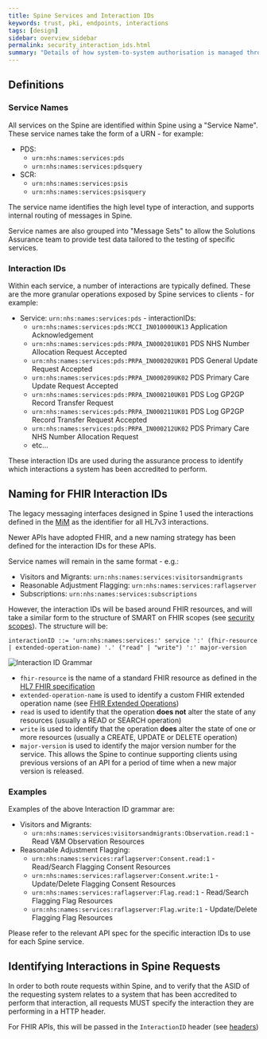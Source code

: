 ```yaml
---
title: Spine Services and Interaction IDs
keywords: trust, pki, endpoints, interactions
tags: [design]
sidebar: overview_sidebar
permalink: security_interaction_ids.html
summary: "Details of how system-to-system authorisation is managed through the use of Interaction IDs for Services."
---
```


## Definitions ##

### Service Names ###

All services on the Spine are identified within Spine using a "Service Name". These service names take the form of a URN - for example:

- PDS:
  - ```urn:nhs:names:services:pds```
  - ```urn:nhs:names:services:pdsquery```
- SCR:
  - ```urn:nhs:names:services:psis```
  - ```urn:nhs:names:services:psisquery```

The service name identifies the high level type of interaction, and supports internal routing of messages in Spine.

Service names are also grouped into "Message Sets" to allow the Solutions Assurance team to provide test data tailored to the testing of specific services.

### Interaction IDs ###

Within each service, a number of interactions are typically defined. These are the more granular operations exposed by Spine services to clients - for example:

- Service: ```urn:nhs:names:services:pds``` - interactionIDs:
  - ```urn:nhs:names:services:pds:MCCI_IN010000UK13``` Application Acknowledgement
  - ```urn:nhs:names:services:pds:PRPA_IN000201UK01``` PDS NHS Number Allocation Request Accepted
  - ```urn:nhs:names:services:pds:PRPA_IN000202UK01``` PDS General Update Request Accepted
  - ```urn:nhs:names:services:pds:PRPA_IN000209UK02``` PDS Primary Care Update Request Accepted
  - ```urn:nhs:names:services:pds:PRPA_IN000210UK01``` PDS Log GP2GP Record Transfer Request
  - ```urn:nhs:names:services:pds:PRPA_IN000211UK01``` PDS Log GP2GP Record Transfer Request Accepted
  - ```urn:nhs:names:services:pds:PRPA_IN000212UK02``` PDS Primary Care NHS Number Allocation Request
  - etc...

These interaction IDs are used during the assurance process to identify which interactions a system has been accredited to perform.

## Naming for FHIR Interaction IDs ##

The legacy messaging interfaces designed in Spine 1 used the interactions defined in the [MiM](mim_messaging.html) as the identifier for all HL7v3 interactions.

Newer APIs have adopted FHIR, and a new naming strategy has been defined for the interaction IDs for these APIs.

Service names will remain in the same format - e.g.:

- Visitors and Migrants: ```urn:nhs:names:services:visitorsandmigrants```
- Reasonable Adjustment Flagging: ```urn:nhs:names:services:raflagserver```
- Subscriptions: ```urn:nhs:names:services:subscriptions```

However, the interaction IDs will be based around FHIR resources, and will take a similar form to the structure of SMART on FHIR scopes (see [security scopes](security_scopes.html)). The structure will be:

<!-- Diagram generated using: http://www.bottlecaps.de/rr/ui -->

```interactionID ::= 'urn:nhs:names:services:' service ':' (fhir-resource | extended-operation-name) '.' ("read" | "write") ':' major-version```

![Interaction ID Grammar](images/design/interactionID.png)

- ```fhir-resource``` is the name of a standard FHIR resource as defined in the [HL7 FHIR specification](https://www.hl7.org/fhir/resourcelist.html)
- ```extended-operation-name``` is used to identify a custom FHIR extended operation name (see [FHIR Extended Operations](https://www.hl7.org/fhir/operations.html))
- ```read``` is used to identify that the operation **does not** alter the state of any resources (usually a READ or SEARCH operation)
- ```write``` is used to identify that the operation **does** alter the state of one or more resources (usually a CREATE, UPDATE or DELETE operation)
- ```major-version``` is used to identify the major version number for the service. This allows the Spine to continue supporting clients using previous versions of an API for a period of time when a new major version is released.

### Examples ###

Examples of the above Interaction ID grammar are:

- Visitors and Migrants:
  - ```urn:nhs:names:services:visitorsandmigrants:Observation.read:1``` - Read V&M Observation Resources
- Reasonable Adjustment Flagging:
  - ```urn:nhs:names:services:raflagserver:Consent.read:1``` - Read/Search Flagging Consent Resources
  - ```urn:nhs:names:services:raflagserver:Consent.write:1``` - Update/Delete Flagging Consent Resources
  - ```urn:nhs:names:services:raflagserver:Flag.read:1``` - Read/Search Flagging Flag Resources
  - ```urn:nhs:names:services:raflagserver:Flag.write:1``` - Update/Delete Flagging Flag Resources

Please refer to the relevant API spec for the specific interaction IDs to use for each Spine service.

## Identifying Interactions in Spine Requests ##

In order to both route requests within Spine, and to verify that the ASID of the requesting system relates to a system that has been accredited to perform that interaction, all requests MUST specify the interaction they are performing in a HTTP header.

For FHIR APIs, this will be passed in the ```InteractionID``` header (see [headers](resources_headers.html))


